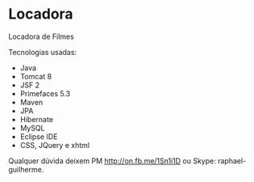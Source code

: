 # Locadora
Locadora de Filmes

Tecnologias usadas:

- Java 
- Tomcat 8
- JSF 2
- Primefaces 5.3
- Maven
- JPA
- Hibernate
- MySQL
- Eclipse IDE
- CSS, JQuery e xhtml

Qualquer dúvida deixem PM http://on.fb.me/1Sn1i1D ou Skype: raphael-guilherme.
